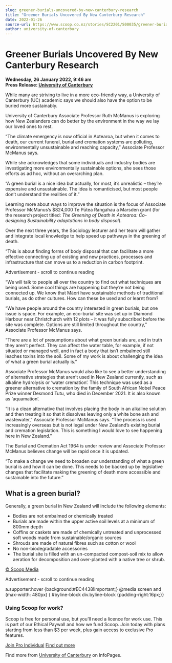 ```yaml
---
slug: greener-burials-uncovered-by-new-canterbury-research
title: "Greener Burials Uncovered By New Canterbury Research"
date: 2022-01-26
source-url: https://www.scoop.co.nz/stories/SC2201/S00035/greener-burials-uncovered-by-new-canterbury-research.htm
author: university-of-canterbury
---
```

Greener Burials Uncovered By New Canterbury Research
====================================================

**Wednesday, 26 January 2022, 9:46 am**  
**Press Release: [University of Canterbury](https://info.scoop.co.nz/University_of_Canterbury)**

While many are striving to live in a more eco-friendly way, a University of Canterbury (UC) academic says we should also have the option to be buried more sustainably.

University of Canterbury Associate Professor Ruth McManus is exploring how New Zealanders can do better by the environment in the way we lay our loved ones to rest.

“The climate emergency is now official in Aotearoa, but when it comes to death, our current funeral, burial and cremation systems are polluting, environmentally unsustainable and reaching capacity,” Associate Professor McManus says.

While she acknowledges that some individuals and industry bodies are investigating more environmentally sustainable options, she sees those efforts as ad hoc, without an overarching plan.

“A green burial is a nice idea but actually, for most, it’s unrealistic – they’re expensive and unsustainable. The idea is romanticised, but most people don’t understand the realities of it.”

Learning more about ways to improve the situation is the focus of Associate Professor McManus’s $824,000 Te Pūtea Rangahau a Marsden grant (for the research project titled: _The Greening of Death in Aotearoa: Co-designing Sustainability adaptations in body disposal_).

Over the next three years, the Sociology lecturer and her team will gather and integrate local knowledge to help speed up pathways in the greening of death.

“This is about finding forms of body disposal that can facilitate a more effective connecting up of existing and new practices, processes and infrastructure that can move us to a reduction in carbon footprint.

Advertisement - scroll to continue reading





“We will talk to people all over the country to find out what techniques are being used. Some cool things are happening but they’re not being connected up. We know that Māori have sustainable methods of traditional burials, as do other cultures. How can these be used and or learnt from?

“We have people around the country interested in green burials, but one issue is space. For example, an eco-burial site was set up in Diamond Harbour near Christchurch with 12 plots – it was fully subscribed before the site was complete. Options are still limited throughout the country,” Associate Professor McManus says.

“There are a lot of presumptions about what green burials are, and in truth they aren’t perfect. They can affect the water table, for example, if not situated or managed well, and in fact a body that isn’t embalmed still leaches toxins into the soil. Some of my work is about challenging the idea of what a green burial actually is.”

Associate Professor McManus would also like to see a better understanding of alternative strategies that aren’t used in New Zealand currently, such as alkaline hydrolysis or ‘water cremation’. This technique was used as a greener alternative to cremation by the family of South African Nobel Peace Prize winner Desmond Tutu, who died in December 2021. It is also known as ‘aquamation’.

“It is a clean alternative that involves placing the body in an alkaline solution and then treating it so that it dissolves leaving only a white bone ash and wastewater,” Associate Professor McManus says. “The process is used increasingly overseas but is not legal under New Zealand’s existing burial and cremation legislation. This is something I would love to see happening here in New Zealand.”

The Burial and Cremation Act 1964 is under review and Associate Professor McManus believes change will be rapid once it is updated.

“To make a change we need to broaden our understanding of what a green burial is and how it can be done. This needs to be backed up by legislative changes that facilitate making the greening of death more accessible and sustainable into the future.”

What is a green burial?
-----------------------

Generally, a green burial in New Zealand will include the following elements:

*   Bodies are not embalmed or chemically treated
*   Burials are made within the upper active soil levels at a minimum of 800mm depth
*   Coffins or caskets are made of chemically untreated and unprocessed soft woods made from sustainable/organic sources
*   Shrouds are made of natural fibres such as cotton or wool
*   No non-biodegradable accessories
*   The burial site is filled with an un-compacted compost-soil mix to allow aeration for decomposition and over-planted with a native tree or shrub.

[© Scoop Media](http://www.scoop.co.nz/about/terms.html)  

Advertisement - scroll to continue reading



a.supporter:hover {background:#EC4438!important;} @media screen and (max-width: 480px) { #byline-block div.byline-block {padding-right:16px;}}

### Using Scoop for work?

Scoop is free for personal use, but you’ll need a licence for work use. This is part of our Ethical Paywall and how we fund Scoop. Join today with plans starting from less than $3 per week, plus gain access to exclusive _Pro_ features.  
  
[Join Pro Individual](https://pro.scoop.co.nz/Individual/?from=ProIn24) [Find out more](https://pro.scoop.co.nz/using-scoop-for-work/?from=ProIn24)

Find more from [University of Canterbury](https://info.scoop.co.nz/University_of_Canterbury) on InfoPages.